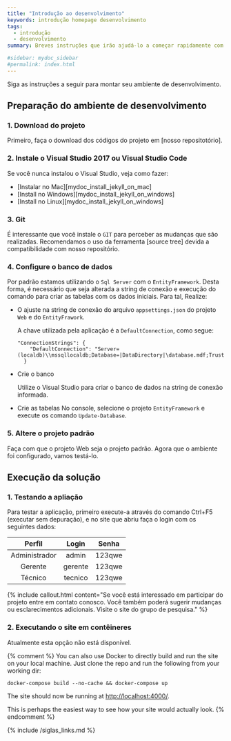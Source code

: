 ```yaml
---
title: "Introdução ao desenvolvimento"
keywords: introdução homepage desenvolvimento
tags: 
  - introdução
  - desenvolvimento
summary: Breves instruções que irão ajudá-lo a começar rapidamente com o ETEControll. Os outros tópicos desta ajuda fornecem informações adicionais e detalhes sobre como trabalhar com outros aspectos desta aplicação.

#sidebar: mydoc_sidebar
#permalink: index.html
---
```



Siga as instruções a seguir para montar seu ambiente de desenvolvimento.

## Preparação do ambiente de desenvolvimento

### 1. Download do projeto

Primeiro, faça o download dos códigos do projeto em [nosso repositotório]. 

### 2. Instale o Visual Studio 2017 ou Visual Studio Code

Se você nunca instalou o Visual Studio, veja como fazer:

* [Instalar no Mac][mydoc_install_jekyll_on_mac]
* [Install no Windows][mydoc_install_jekyll_on_windows]
* [Install no Linux][mydoc_install_jekyll_on_windows]

### 3. Git

É interessante que você instale o `GIT` para perceber as mudanças que são realizadas. Recomendamos o uso da ferramenta [source tree] devida a compatibilidade com nosso repositório.

### 4. Configure o banco de dados

Por padrão estamos utilizando o `Sql Server` com o `EntityFramework`. Desta forma, é necessário que seja alterada a string de conexão e execução do comando para criar as tabelas com os dados iniciais. Para tal, Realize:

* O ajuste na string de conexão do arquivo ``appsettings.json`` do projeto `Web` e do `EntityFrawork`.

  A chave utilizada pela aplicação é a `DefaultConnection`, como segue: 
  ```
  "ConnectionStrings": {
      "DefaultConnection": "Server=(localdb)\\mssqllocaldb;Database=|DataDirectory|\database.mdf;Trusted_Connection=True;MultipleActiveResultSets=true"
    }
  ```
* Crie o banco 

  Utilize o Visual Studio para criar o banco de dados na string de conexão informada.

* Crie as tabelas
  No console, selecione o projeto ``EntityFramework`` e execute os comando `Update-Database`.

### 5. Altere o projeto padrão

Faça com que o projeto Web seja o projeto padrão. Agora que o ambiente foi configurado, vamos testá-lo.

## Execução da solução


### 1. Testando a apliação

Para testar a aplicação, primeiro execute-a através do comando Ctrl+F5 (executar sem depuração), e no site que abriu faça o login com os seguintes dados:

| Perfil      | Login   | Senha  |
|:-----------:|:-------:|:------:|
|Administrador| admin   | 123qwe |
|Gerente      | gerente | 123qwe |
|Técnico      | tecnico | 123qwe |

{% include callout.html content="Se você está interessado em participar do projeto entre em contato conosco. Você também poderá sugerir mudanças ou esclarecimentos adicionais. Visite o site do grupo de pesquisa." %}

### 2. Executando o site em contêineres

Atualmente esta opção não está disponível.

{% comment %}
You can also use Docker to directly build and run the site on your local machine. Just clone the repo and run the following from your working dir:
```
docker-compose build --no-cache && docker-compose up
```
The site should now be running at [http://localhost:4000/](http://localhost:4000/).

This is perhaps the easiest way to see how your site would actually look.
{% endcomment %}

{% include /siglas_links.md %}